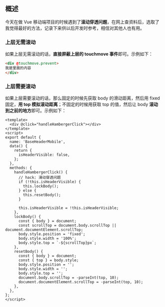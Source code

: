 ## 概述

今天在做 Vue 移动端项目的时候遇到了**滚动穿透问题**，在网上查资料后，选取了我觉得最好的方法，记录下来供以后开发时参考，相信对其他人也有用。

### 上层无需滚动

如果上层无需滚动的话，**直接屏蔽上层的 touchmove 事件**即可。示例如下：

``` html
<div @touchmove.prevent>
我是里面的内容
</div>
```

### 上层需要滚动

如果上层需要滚动的话，那么固定的时候先获取 body 的滑动距离，然后用 fixed 固定，**用 top 模拟滚动距离**；不固定的时候用获取 top 的值，然后让 body **滚动到之前的地方**即可。示例如下：

```
<template>
  <div @click="handleHambergerClick"></div>
</template>
<script>
export default {
  name: 'BaseHeaderMobile',
  data() {
    return {
      isHeaderVisible: false,
    };
  },
  methods: {
    handleHambergerClick() {
      // hack: 滑动穿透问题
      if (!this.isHeaderVisible) {
        this.lockBody();
      } else {
        this.resetBody();
      }

      this.isHeaderVisible = !this.isHeaderVisible;
    },
    lockBody() {
      const { body } = document;
      const scrollTop = document.body.scrollTop || document.documentElement.scrollTop;
      body.style.position = 'fixed';
      body.style.width = '100%';
      body.style.top = `-${scrollTop}px`;
    },
    resetBody() {
      const { body } = document;
      const { top } = body.style;
      body.style.position = '';
      body.style.width = '';
      body.style.top = '';
      document.body.scrollTop = -parseInt(top, 10);
      document.documentElement.scrollTop = -parseInt(top, 10);
    },
  },
};
</script>
```

